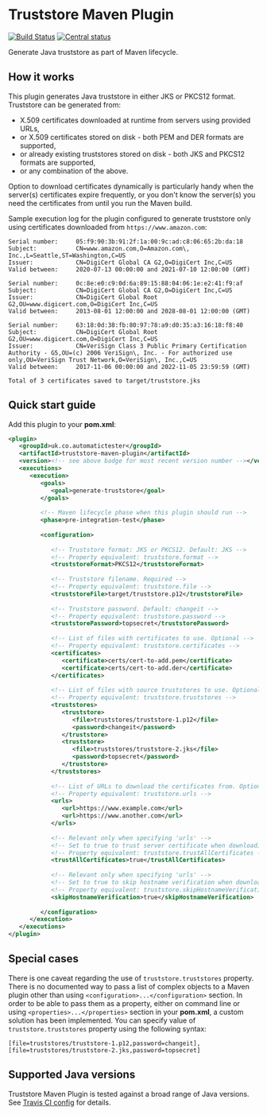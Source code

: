 # Truststore Maven Plugin

[![Build Status](https://travis-ci.com/automatictester/truststore-maven-plugin.svg?branch=master)](https://travis-ci.com/automatictester/truststore-maven-plugin)
[![Central status](https://maven-badges.herokuapp.com/maven-central/uk.co.automatictester/truststore-maven-plugin/badge.svg)](https://maven-badges.herokuapp.com/maven-central/uk.co.automatictester/truststore-maven-plugin)

Generate Java truststore as part of Maven lifecycle.

## How it works

This plugin generates Java truststore in either JKS or PKCS12 format. Truststore can be generated from:

- X.509 certificates downloaded at runtime from servers using provided URLs,
- or X.509 certificates stored on disk - both PEM and DER formats are supported,
- or already existing truststores stored on disk - both JKS and PKCS12 formats are supported,
- or any combination of the above.

Option to download certificates dynamically is particularly handy when the server(s) certificates expire frequently, or
you don't know the server(s) you need the certificates from until you run the Maven build.

Sample execution log for the plugin configured to generate truststore only using certificates downloaded from
`https://www.amazon.com`:

```
Serial number:     05:f9:90:3b:91:2f:1a:00:9c:ad:c8:06:65:2b:da:18
Subject:           CN=www.amazon.com,O=Amazon.com\, Inc.,L=Seattle,ST=Washington,C=US
Issuer:            CN=DigiCert Global CA G2,O=DigiCert Inc,C=US
Valid between:     2020-07-13 00:00:00 and 2021-07-10 12:00:00 (GMT)

Serial number:     0c:8e:e0:c9:0d:6a:89:15:88:04:06:1e:e2:41:f9:af
Subject:           CN=DigiCert Global CA G2,O=DigiCert Inc,C=US
Issuer:            CN=DigiCert Global Root G2,OU=www.digicert.com,O=DigiCert Inc,C=US
Valid between:     2013-08-01 12:00:00 and 2028-08-01 12:00:00 (GMT)

Serial number:     63:18:0d:38:fb:80:97:78:a9:d0:35:a3:16:18:f8:40
Subject:           CN=DigiCert Global Root G2,OU=www.digicert.com,O=DigiCert Inc,C=US
Issuer:            CN=VeriSign Class 3 Public Primary Certification Authority - G5,OU=(c) 2006 VeriSign\, Inc. - For authorized use only,OU=VeriSign Trust Network,O=VeriSign\, Inc.,C=US
Valid between:     2017-11-06 00:00:00 and 2022-11-05 23:59:59 (GMT)

Total of 3 certificates saved to target/truststore.jks
```

## Quick start guide

Add this plugin to your **pom.xml**:

```xml
<plugin>
   <groupId>uk.co.automatictester</groupId>
   <artifactId>truststore-maven-plugin</artifactId>
   <version><!-- see above badge for most recent version number --></version>
   <executions>
      <execution>
         <goals>
            <goal>generate-truststore</goal>
         </goals>
         
         <!-- Maven lifecycle phase when this plugin should run -->
         <phase>pre-integration-test</phase>
         
         <configuration>
            
            <!-- Truststore format: JKS or PKCS12. Default: JKS -->
            <!-- Property equivalent: truststore.format -->
            <truststoreFormat>PKCS12</truststoreFormat>
            
            <!-- Truststore filename. Required -->
            <!-- Property equivalent: truststore.file -->
            <truststoreFile>target/truststore.p12</truststoreFile>
            
            <!-- Truststore password. Default: changeit -->
            <!-- Property equivalent: truststore.password -->
            <truststorePassword>topsecret</truststorePassword>
            
            <!-- List of files with certificates to use. Optional -->
            <!-- Property equivalent: truststore.certificates -->
            <certificates>
               <certificate>certs/cert-to-add.pem</certificate>
               <certificate>certs/cert-to-add.der</certificate>
            </certificates>
            
            <!-- List of files with source truststores to use. Optional -->
            <!-- Property equivalent: truststore.truststores -->
            <truststores>
               <truststore>
                  <file>truststores/truststore-1.p12</file>
                  <password>changeit</password>
               </truststore>
               <truststore>
                  <file>truststores/truststore-2.jks</file>
                  <password>topsecret</password>
               </truststore>
            </truststores>
            
            <!-- List of URLs to download the certificates from. Optional -->
            <!-- Property equivalent: truststore.urls -->
            <urls>
               <url>https://www.example.com</url>
               <url>https://www.another.com</url>
            </urls>
            
            <!-- Relevant only when specifying 'urls' -->
            <!-- Set to true to trust server certificate when downloading certificates. Default: false -->
            <!-- Property equivalent: truststore.trustAllCertificates -->
            <trustAllCertificates>true</trustAllCertificates>
            
            <!-- Relevant only when specifying 'urls' -->
            <!-- Set to true to skip hostname verification when downloading certificates. Default: false -->
            <!-- Property equivalent: truststore.skipHostnameVerification -->
            <skipHostnameVerification>true</skipHostnameVerification>
            
         </configuration>
      </execution>
   </executions>
</plugin>
```

## Special cases

There is one caveat regarding the use of `truststore.truststores` property. There is no documented way to pass a list of
complex objects to a Maven plugin other than using `<configuration>...</configuration>` section. In order to be able to
pass them as a property, either on command line or using `<properties>...</properties>` section in your **pom.xml**, a
custom solution has been implemented. You can specify value of `truststore.truststores` property using the following
syntax:

```
[file=truststores/truststore-1.p12,password=changeit],[file=truststores/truststore-2.jks,password=topsecret]
```

## Supported Java versions

Truststore Maven Plugin is tested against a broad range of Java versions.
See [Travis CI config](https://github.com/automatictester/truststore-maven-plugin/blob/master/.travis.yml) for details.
